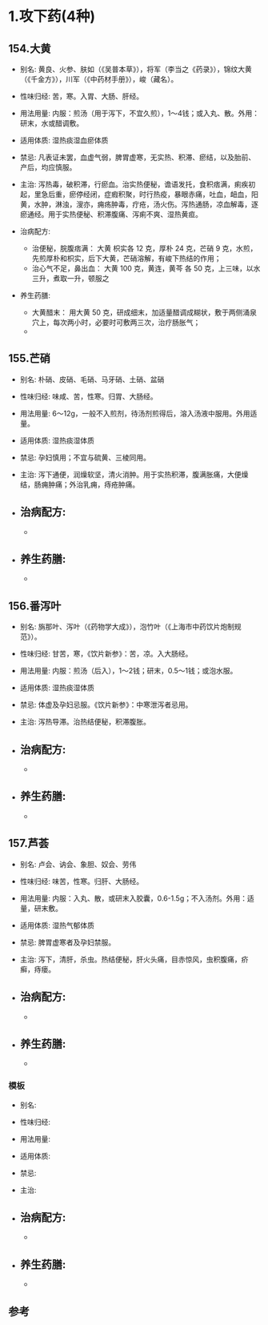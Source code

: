 # 1.攻下药(4种)


## 154.大黄

- 别名: 黄良、火参、肤如（《吴普本草》），将军（李当之《药录》），锦纹大黄（《千金方》），川军（《中药材手册》），峻（藏名）。
- 性味归经: 苦，寒。入胃、大肠、肝经。
- 用法用量: 内服：煎汤（用于泻下，不宜久煎），1～4钱；或入丸、散。外用：研末，水或醋调敷。
- 适用体质: 湿热痰湿血瘀体质
- 禁忌: 凡表证未罢，血虚气弱，脾胃虚寒，无实热、积滞、瘀结，以及胎前、产后，均应慎服。

- 主治: 泻热毒，破积滞，行瘀血。治实热便秘，谵语发托，食积痞满，痢疾初起，里急后重，瘀停经闭，症瘕积聚，时行热疫，暴眼赤痛，吐血，衄血，阳黄，水肿，淋浊，溲亦，痈疡肿毒，疔疮，汤火伤。泻热通肠，凉血解毒，逐瘀通经。用于实热便秘、积滞腹痛、泻痢不爽、湿热黄疸。
- 治病配方: 
  - 治便秘，脘腹痞满： 大黄 枳实各 12 克，厚朴 24 克，芒硝 9 克，水煎，先煎厚朴和枳实，后下大黄，芒硝溶解，有峻下热结的作用；
  - 治心气不足，鼻出血： 大黄 100 克，黄连，黄芩 各 50 克，上三味，以水三升，煮取一升，顿服之
  
- 养生药膳: 
  - 大黄醋末： 用大黄 50 克，研成细末，加适量醋调成糊状，敷于两侧涌泉穴上，每次两小时，必要时可敷两三次，治疗肠胀气；
  -

## 155.芒硝

- 别名: 朴硝、皮硝、毛硝、马牙硝、土硝、盆硝
- 性味归经: 味咸、苦，性寒。归胃、大肠经。
- 用法用量: 6～12g，一般不入煎剂，待汤剂煎得后，溶入汤液中服用。外用适量。
- 适用体质: 湿热痰湿体质
- 禁忌: 孕妇慎用；不宜与硫黄、三棱同用。

- 主治: 泻下通便，润燥软坚，清火消肿。用于实热积滞，腹满胀痛，大便燥结，肠痈肿痛；外治乳痈，痔疮肿痛。
- 治病配方: 
  - 
  - 
  
- 养生药膳: 
  -
  -



## 156.番泻叶

- 别名: 旃那叶、泻叶（《药物学大成》），泡竹叶（《上海市中药饮片炮制规范》）。
- 性味归经: 甘苦，寒，《饮片新参》：苦，凉。入大肠经。
- 用法用量: 内服：煎汤（后入），1～2钱；研末，0.5～1钱；或泡水服。
- 适用体质: 湿热痰湿体质
- 禁忌: 体虚及孕妇忌服。《饮片新参》：中寒泄泻者忌用。

- 主治: 泻热导滞。治热结便秘，积滞腹胀。
- 治病配方: 
  - 
  - 
  
- 养生药膳: 
  -
  -


## 157.芦荟

- 别名: 卢会、讷会、象胆、奴会、劳伟
- 性味归经: 味苦，性寒。归肝、大肠经。
- 用法用量: 内服：入丸、散，或研末入胶囊，0.6-1.5g；不入汤剂。外用：适量，研末敷。
- 适用体质:  湿热气郁体质
- 禁忌: 脾胃虚寒者及孕妇禁服。

- 主治: 泻下，清肝，杀虫。热结便秘，肝火头痛，目赤惊风，虫积腹痛，疥癣，痔瘘。
- 治病配方: 
  - 
  - 
  
- 养生药膳: 
  -
  -






### 模板

- 别名: 
- 性味归经: 
- 用法用量:
- 适用体质: 
- 禁忌: 

- 主治: 
- 治病配方: 
  - 
  - 
  
- 养生药膳: 
  -
  -


## 参考
